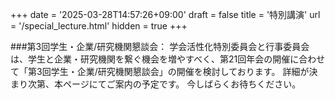 +++
date = '2025-03-28T14:57:26+09:00'
draft = false
title = '特別講演'
url = '/special_lecture.html'
hidden = true
+++

###第3回学生・企業/研究機関懇談会：
学会活性化特別委員会と行事委員会は、学生と企業・研究機関を繋ぐ機会を増やすべく、第21回年会の開催に合わせて「第3回学生・企業/研究機関懇談会」の開催を検討しております。
詳細が決まり次第、本ページにてご案内の予定です。
今しばらくお待ちください。
